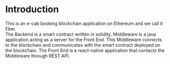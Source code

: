 # Introduction

This is an e-cab booking blockchain application on Ethereum and we call it Eber. <br/>
The Backend is a smart contract written in solidity. Middleware is a java application acting as a server for the Front End.
This Middleware connects to the blockchain and communicates with the smart contract deployed on the blockchain.
The Front End is a react-native application that contacts the Middleware through REST API.
